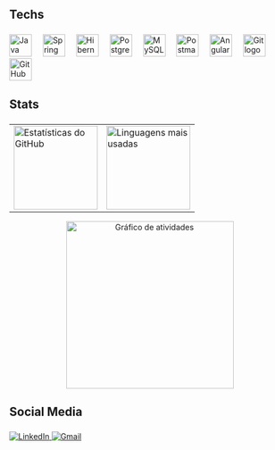 <h2 align="left">Techs</h2>

<!-- Separador visual -->
###

<div align="left">
  <!-- Java -->
  <img src="https://skillicons.dev/icons?i=java" height="40" alt="Java logo" title="Java" />
  <img width="12" />

  <!-- Spring -->
  <img src="https://skillicons.dev/icons?i=spring" height="40" alt="Spring logo" title="Spring Framework" />
  <img width="12" />

  <!-- Hibernate -->
  <img src="https://skillicons.dev/icons?i=hibernate" height="40" alt="Hibernate logo" title="Hibernate ORM" />
  <img width="12" />

  <!-- PostgreSQL -->
  <img src="https://skillicons.dev/icons?i=postgres" height="40" alt="PostgreSQL logo" title="PostgreSQL" />
  <img width="12" />

  <!-- MySQL -->
  <img src="https://skillicons.dev/icons?i=mysql" height="40" alt="MySQL logo" title="MySQL" />
  <img width="12" />

  <!-- Postman -->
  <img src="https://skillicons.dev/icons?i=postman" height="40" alt="Postman logo" title="Postman" />
  <img width="12" />

  <!-- Angular -->
  <img src="https://skillicons.dev/icons?i=angular" height="40" alt="Angular logo" title="Angular" />
  <img width="12" />

  <!-- Git -->
  <img src="https://skillicons.dev/icons?i=git" height="40" alt="Git logo" title="Git" />
  <img width="12" />

  <!-- GitHub -->
  <img src="https://skillicons.dev/icons?i=github" height="40" alt="GitHub logo" title="GitHub" />
</div>

<h2 align="left">Stats</h2>

<!-- Separador visual -->
###

<!-- Contêiner para alinhar os dois gráficos lado a lado -->
<div align="center">
  <table>
    <tr>
      <td>
        <img 
          src="https://github-readme-stats.vercel.app/api?username=wesleymrosa&hide_title=false&hide_rank=false&show_icons=true&include_all_commits=true&count_private=true&disable_animations=false&theme=gruvbox_light&locale=en&hide_border=false&order=1" 
          height="150" 
          alt="Estatísticas do GitHub"
        />
      </td>
      <td>
        <img 
          src="https://github-readme-stats.vercel.app/api/top-langs?username=wesleymrosa&locale=en&hide_title=false&layout=compact&card_width=320&langs_count=5&theme=gruvbox_light&hide_border=false&order=2" 
          height="150" 
          alt="Linguagens mais usadas"
        />
      </td>
    </tr>
  </table>
</div>

<!-- Gráfico de atividades abaixo -->
<div align="center">
  <img 
    src="https://github-readme-activity-graph.vercel.app/graph?username=wesleymrosa&radius=16&theme=gruvbox&area=true&order=5" 
    height="300" 
    alt="Gráfico de atividades"
  />
</div>

<h2 align="left">Social Media</h2>

<!-- Separador visual -->
###

<div align="left">
  <!-- LinkedIn -->
  <a href="https://www.linkedin.com/in/wesley-martins-rosa-5118aa15a" target="_blank" rel="noopener noreferrer">
    <img 
      src="https://img.shields.io/badge/-LinkedIn-%230077B5?style=for-the-badge&logo=linkedin&logoColor=white" 
      alt="LinkedIn"
      title="LinkedIn"
    />
  </a>

  <!-- Gmail -->
  <a href="mailto:wesleymrosa@gmail.com" target="_blank" rel="noopener noreferrer">
    <img 
      src="https://img.shields.io/badge/Gmail-D14836?style=for-the-badge&logo=gmail&logoColor=white" 
      alt="Gmail"
      title="Gmail"
    />
  </a>
</div>



